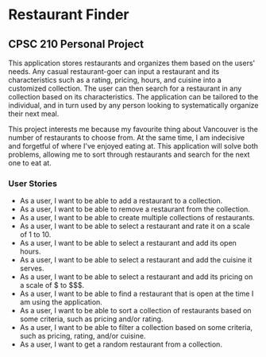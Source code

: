 # Restaurant Finder
## CPSC 210 Personal Project
This application stores restaurants and organizes them based on the users' needs. 
Any casual restaurant-goer can input a restaurant and its characteristics such as 
a rating, pricing, hours, and cuisine into a customized collection. The user can then search for a restaurant in any 
collection based on its characteristics. The application can be tailored to the individual, and in turn used by 
any person looking to systematically organize their next meal.

This project interests me because my favourite thing about Vancouver is the number of restaurants to choose 
from. At the same time, I am indecisive and forgetful of where I've enjoyed eating at. This application will solve 
both problems, allowing me to sort through restaurants and search for the next one to eat at.  

### User Stories
- As a user, I want to be able to add a restaurant to a collection.
- As a user, I want to be able to remove a restaurant from the collection.
- As a user, I want to be able to create multiple collections of restaurants.
- As a user, I want to be able to select a restaurant and rate it on a scale of 1 to 10.
- As a user, I want to be able to select a restaurant and add its open hours.
- As a user, I want to be able to select a restaurant and add the cuisine it serves.
- As a user, I want to be able to select a restaurant and add its pricing on a scale of $ to $$$.
- As a user, I want to be able to find a restaurant that is open at the time I am using the application.
- As a user, I want to be able to sort a collection of restaurants based on some criteria, such as pricing and/or rating.
- As a user, I want to be able to filter a collection based on some criteria, such as pricing, rating, and/or cuisine.
- As a user, I want to get a random restaurant from a collection.
